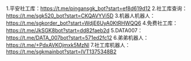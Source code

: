 # 
1.平安社工库：https://t.me/pingansgk_bot?start=ef8d619d12
2.社工库查询：https://t.me/sgk520_bot?start=CKQAVYVi5D
3.机器人机器人：https://t.me/sgkorder_bot?start=WdjE6UyA0KtRHWQQ6
4.免费社工库：https://t.me/JkSGK8bot?start=dd82faeb2d
5.DATA007：https://t.me/DATA_007bot?start=571ed2fc12
6.弟弟机器人：https://t.me/+PdxAVKOjmxk5MzNl 
7.社工库机器人：https://t.me/sgkmainbot?start=IVT1375348B2
